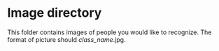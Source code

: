 # Image directory
This folder contains images of people you would like to recognize. The
format of picture should *class_name*.jpg.